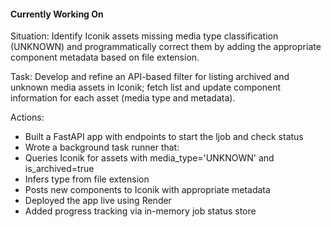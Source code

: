 #### Currently Working On
Situation: Identify Iconik assets missing media type classification (UNKNOWN) and programmatically correct them by adding the appropriate component metadata based on file extension.

Task: Develop and refine an API-based filter for listing archived and unknown media assets in Iconik; fetch list and update component information for each asset (media type and metadata).

Actions: 
- Built a FastAPI app with endpoints to start the ljob and check status	
- Wrote a background task runner that: 
- Queries Iconik for assets with media_type='UNKNOWN' and is_archived=true		
- Infers type from file extension
- Posts new components to Iconik with appropriate metadata
- Deployed the app live using Render
- Added progress tracking via in-memory job status store

